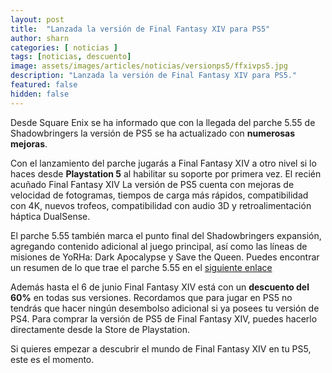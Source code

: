 ```yaml
---
layout: post
title:  "Lanzada la versión de Final Fantasy XIV para PS5"
author: sharn
categories: [ noticias ]
tags: [noticias, descuento]
image: assets/images/articles/noticias/versionps5/ffxivps5.jpg
description: "Lanzada la versión de Final Fantasy XIV para PS5."
featured: false
hidden: false
---
```


Desde Square Enix se ha informado que con la llegada del parche 5.55 de Shadowbringers la versión de PS5 se ha actualizado con **numerosas mejoras**.

Con el lanzamiento del parche jugarás a Final Fantasy XIV a otro nivel si lo haces desde **Playstation 5** al habilitar su soporte por primera vez. El recién acuñado Final Fantasy XIV La versión de PS5 cuenta con mejoras de velocidad de fotogramas, tiempos de carga más rápidos, compatibilidad con 4K, nuevos trofeos, compatibilidad con audio 3D y retroalimentación háptica DualSense.

El parche 5.55 también marca el punto final del Shadowbringers expansión, agregando contenido adicional al juego principal, así como las líneas de misiones de YoRHa: Dark Apocalypse y Save the Queen. Puedes encontrar un resumen de lo que trae el parche 5.55 en el <a href="https://gaceta-eorzea.com/resumen-5-55/" class="eorzeadb_link" target="_blank">siguiente enlace</a>

Además hasta el 6 de junio Final Fantasy XIV está con un **descuento del 60%** en todas sus versiones. Recordamos que para jugar en PS5 no tendrás que hacer ningún desembolso adicional si ya posees tu versión de PS4. Para comprar la versión de PS5 de Final Fantasy XIV, puedes hacerlo directamente desde la Store de Playstation.

Si quieres empezar a descubrir el mundo de Final Fantasy XIV en tu PS5, este es el momento. 